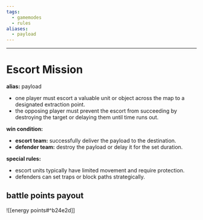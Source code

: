 ```yaml
---
tags:
  - gamemodes
  - rules
aliases:
  - payload
---
```

---

# Escort Mission

**alias:** payload

- one player must escort a valuable unit or object across the map to a designated extraction point.
- the opposing player must prevent the escort from succeeding by destroying the target or delaying them until time runs out.

**win condition:**

- **escort team:** successfully deliver the payload to the destination.
- **defender team:** destroy the payload or delay it for the set duration.

**special rules:**

- escort units typically have limited movement and require protection.
- defenders can set traps or block paths strategically.

## battle points payout

![[energy points#^b24e2d]]